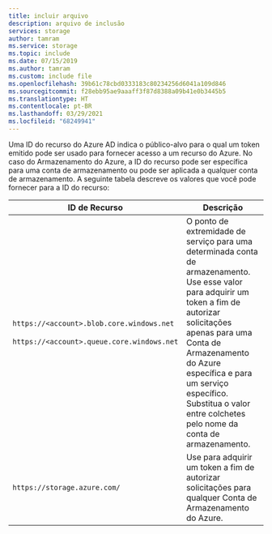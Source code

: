 ```yaml
---
title: incluir arquivo
description: arquivo de inclusão
services: storage
author: tamram
ms.service: storage
ms.topic: include
ms.date: 07/15/2019
ms.author: tamram
ms.custom: include file
ms.openlocfilehash: 39b61c78cbd0333183c80234256d6041a109d846
ms.sourcegitcommit: f28ebb95ae9aaaff3f87d8388a09b41e0b3445b5
ms.translationtype: HT
ms.contentlocale: pt-BR
ms.lasthandoff: 03/29/2021
ms.locfileid: "68249941"
---
```

Uma ID do recurso do Azure AD indica o público-alvo para o qual um token emitido pode ser usado para fornecer acesso a um recurso do Azure. No caso do Armazenamento do Azure, a ID do recurso pode ser específica para uma conta de armazenamento ou pode ser aplicada a qualquer conta de armazenamento. A seguinte tabela descreve os valores que você pode fornecer para a ID do recurso:

|ID de Recurso  |Descrição  |
|---------|---------|
|`https://<account>.blob.core.windows.net` <br /><br /> `https://<account>.queue.core.windows.net`    | O ponto de extremidade de serviço para uma determinada conta de armazenamento. Use esse valor para adquirir um token a fim de autorizar solicitações apenas para uma Conta de Armazenamento do Azure específica e para um serviço específico. Substitua o valor entre colchetes pelo nome da conta de armazenamento.      |
|`https://storage.azure.com/`     | Use para adquirir um token a fim de autorizar solicitações para qualquer Conta de Armazenamento do Azure.        |
